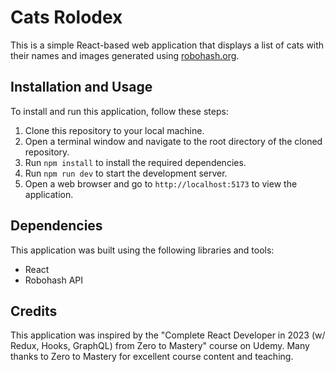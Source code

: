 # Cats Rolodex

This is a simple React-based web application that displays a list of cats with their names and images generated using [robohash.org](https://robohash.org/).

## Installation and Usage

To install and run this application, follow these steps:

1. Clone this repository to your local machine.
2. Open a terminal window and navigate to the root directory of the cloned repository.
3. Run `npm install` to install the required dependencies.
4. Run `npm run dev` to start the development server.
5. Open a web browser and go to `http://localhost:5173` to view the application.

## Dependencies

This application was built using the following libraries and tools:

- React
- Robohash API

## Credits

This application was inspired by the "Complete React Developer in 2023 (w/ Redux, Hooks, GraphQL) from Zero to Mastery" course on Udemy. Many thanks to Zero to Mastery for excellent course content and teaching. 